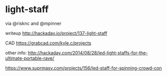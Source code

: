 light-staff
===========

via @risknc and @mpinner


writeup
[http://hackaday.io/project/137-light-staff
](http://hackaday.io/project/137-light-staff)


CAD
[https://grabcad.com/kyle.c/projects
](https://grabcad.com/kyle.c/projects
)


other info:
[http://hackaday.com/2014/08/28/led-light-staffs-for-the-ultimate-portable-rave/
](http://hackaday.com/2014/08/28/led-light-staffs-for-the-ultimate-portable-rave/
)

[https://www.suprmasv.com/projects/156/led-staff-for-spinning-crowd-con
](https://www.suprmasv.com/projects/156/led-staff-for-spinning-crowd-con
)
